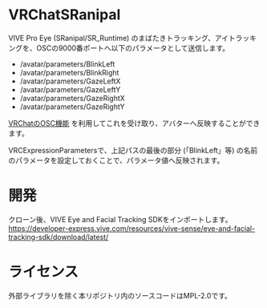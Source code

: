 VRChatSRanipal
==============
VIVE Pro Eye (SRanipal/SR_Runtime) のまばたきトラッキング、アイトラッキングを、OSCの9000番ポートへ以下のパラメータとして送信します。
- /avatar/parameters/BlinkLeft
- /avatar/parameters/BlinkRight
- /avatar/parameters/GazeLeftX
- /avatar/parameters/GazeLeftY
- /avatar/parameters/GazeRightX
- /avatar/parameters/GazeRightY

[VRChatのOSC機能](https://docs.vrchat.com/docs/osc-overview) を利用してこれを受け取り、アバターへ反映することができます。

VRCExpressionParametersで、上記パスの最後の部分 (「BlinkLeft」等) の名前のパラメータを設定しておくことで、パラメータ値へ反映されます。

開発
====
クローン後、VIVE Eye and Facial Tracking SDKをインポートします。  
https://developer-express.vive.com/resources/vive-sense/eye-and-facial-tracking-sdk/download/latest/

ライセンス
==========
外部ライブラリを除く本リポジトリ内のソースコードはMPL-2.0です。
